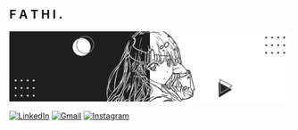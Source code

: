 
<!---
muhammadfathifarhat/muhammadfathifarhat is a ✨ special ✨ repository because its `README.md` (this file) appears on your GitHub profile.
You can click the Preview link to take a look at your changes.
--->
<h2>F A T H I .</h2>

<img src="BG-Github.png" >

<a href="https://www.linkedin.com/in/mfathifarhat/" target="_blank"><img src="https://img.shields.io/badge/Muhammad%20Fathi%20Farhat-%230077B5.svg?&style=flat-square&logo=linkedin&logoColor=white" alt="LinkedIn"></a>
<a href="mailto:mfathifarhat76@gmail.com" target="_blank"><img src="https://img.shields.io/badge/mfathifarhat76@gmail.com-D14836?style=flat-square&logo=gmail&logoColor=white" alt="Gmail"></a>
<a href="https://www.instagram.com/dhanushka_m/" target="_blank"><img src="https://img.shields.io/badge/fathi__7652-%23E4405F.svg?&style=flat-square&logo=instagram&logoColor=white" alt="Instagram"></a>
